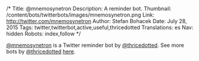 /*
Title: @mnemosynetron
Description: A reminder bot.
Thumbnail: /content/bots/twitterbots/images/mnemosynetron.png
Link: http://twitter.com/mnemosynetron
Author: Stefan Bohacek
Date: July 28, 2015
Tags: twitter,twitterbot,active,useful,thricedotted
Translations: es
Nav: hidden
Robots: index,follow
*/

[@mnemosynetron](https://twitter.com/mnemosynetron) is a Twitter reminder bot by [@thricedotted](https://twitter.com/thricedotted). See more bots by [@thricedotted](https://twitter.com/thricedotted) [here](https://twitter.com/thricedotted/lists/thricedotted-bottes/members).